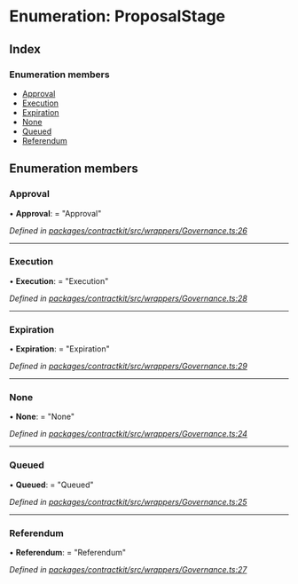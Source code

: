 # Enumeration: ProposalStage

## Index

### Enumeration members

* [Approval](_wrappers_governance_.proposalstage.md#approval)
* [Execution](_wrappers_governance_.proposalstage.md#execution)
* [Expiration](_wrappers_governance_.proposalstage.md#expiration)
* [None](_wrappers_governance_.proposalstage.md#none)
* [Queued](_wrappers_governance_.proposalstage.md#queued)
* [Referendum](_wrappers_governance_.proposalstage.md#referendum)

## Enumeration members

###  Approval

• **Approval**: = "Approval"

*Defined in [packages/contractkit/src/wrappers/Governance.ts:26](https://github.com/celo-org/celo-monorepo/blob/06adf8b7a/packages/contractkit/src/wrappers/Governance.ts#L26)*

___

###  Execution

• **Execution**: = "Execution"

*Defined in [packages/contractkit/src/wrappers/Governance.ts:28](https://github.com/celo-org/celo-monorepo/blob/06adf8b7a/packages/contractkit/src/wrappers/Governance.ts#L28)*

___

###  Expiration

• **Expiration**: = "Expiration"

*Defined in [packages/contractkit/src/wrappers/Governance.ts:29](https://github.com/celo-org/celo-monorepo/blob/06adf8b7a/packages/contractkit/src/wrappers/Governance.ts#L29)*

___

###  None

• **None**: = "None"

*Defined in [packages/contractkit/src/wrappers/Governance.ts:24](https://github.com/celo-org/celo-monorepo/blob/06adf8b7a/packages/contractkit/src/wrappers/Governance.ts#L24)*

___

###  Queued

• **Queued**: = "Queued"

*Defined in [packages/contractkit/src/wrappers/Governance.ts:25](https://github.com/celo-org/celo-monorepo/blob/06adf8b7a/packages/contractkit/src/wrappers/Governance.ts#L25)*

___

###  Referendum

• **Referendum**: = "Referendum"

*Defined in [packages/contractkit/src/wrappers/Governance.ts:27](https://github.com/celo-org/celo-monorepo/blob/06adf8b7a/packages/contractkit/src/wrappers/Governance.ts#L27)*
